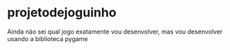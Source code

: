 # projetodejoguinho
Ainda não sei qual jogo exatamente vou desenvolver, mas vou desenvolver usando a biblioteca pygame
